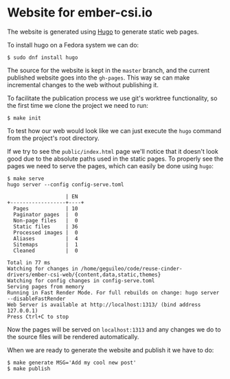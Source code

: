 # Website for ember-csi.io

The website is generated using [Hugo](https://gohugo.io/) to generate static web pages.

To install hugo on a Fedora system we can do:

```
$ sudo dnf install hugo
```

The source for the website is kept in the `master` branch, and the current published website goes into the `gh-pages`.  This way se can make incremental changes to the web without publishing it.

To facilitate the publication process we use git's worktree functionality, so the first time we clone the project we need to run:

```
$ make init
```

To test how our web would look like we can just execute the `hugo` command from the project's root directory.

If we try to see the `public/index.html` page we'll notice that it doesn't look good due to the absolute paths used in the static pages.  To properly see the pages we need to serve the pages, which can easily be done using `hugo`:

```
$ make serve
hugo server --config config-serve.toml

                   | EN
+------------------+----+
  Pages            | 10
  Paginator pages  |  0
  Non-page files   |  0
  Static files     | 36
  Processed images |  0
  Aliases          |  4
  Sitemaps         |  1
  Cleaned          |  0

Total in 77 ms
Watching for changes in /home/geguileo/code/reuse-cinder-drivers/ember-csi-web/{content,data,static,themes}
Watching for config changes in config-serve.toml
Serving pages from memory
Running in Fast Render Mode. For full rebuilds on change: hugo server --disableFastRender
Web Server is available at http://localhost:1313/ (bind address 127.0.0.1)
Press Ctrl+C to stop
```

Now the pages will be served on `localhost:1313` and any changes we do to the source files will be rendered automatically.

When we are ready to generate the website and publish it we have to do:

```
$ make generate MSG='Add my cool new post'
$ make publish
```
